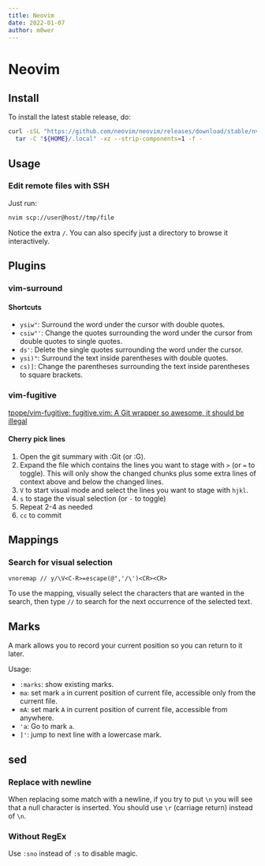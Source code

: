 ```yaml
---
title: Neovim
date: 2022-01-07
author: m0wer
---
```

# Neovim

## Install

To install the latest stable release, do:

```bash
curl -sSL "https://github.com/neovim/neovim/releases/download/stable/nvim-linux64.tar.gz" | \
  tar -C "${HOME}/.local" -xz --strip-components=1 -f -
```

## Usage

### Edit remote files with SSH

Just run:

```bash
nvim scp://user@host//tmp/file
```

Notice the extra `/`. You can also specify just a directory to browse it
interactively.

## Plugins

### vim-surround

#### Shortcuts

* `ysiw"`: Surround the word under the cursor with double quotes.
* `csiw"'`: Change the quotes surrounding the word under the cursor from double
  quotes to single quotes.
* `ds'`: Delete the single quotes surrounding the word under the cursor.
* `ysi)"`: Surround the text inside parentheses with double quotes.
* `cs)]`: Change the parentheses surrounding the text inside parentheses to
  square brackets.

### vim-fugitive

[tpope/vim-fugitive: fugitive.vim: A Git wrapper so awesome, it should be illegal](https://github.com/tpope/vim-fugitive)

#### Cherry pick lines

1. Open the git summary with :Git (or :G).
1. Expand the file which contains the lines you want to stage with `>`
  (or `=` to toggle). This will only show the changed chunks plus some extra
  lines of context above and below the changed lines.
1. `V` to start visual mode and select the lines you want to stage with `hjkl`.
1. `s` to stage the visual selection (or `-` to toggle)
1. Repeat 2-4 as needed
1. `cc` to commit

## Mappings

### Search for visual selection

```vimrc
vnoremap // y/\V<C-R>=escape(@",'/\')<CR><CR>
```
To use the mapping, visually select the characters that are wanted in the
search, then type `//` to search for the next occurrence of the selected text.

## Marks

A mark allows you to record your current position so you can return to it
later.

Usage:

* `:marks`: show existing marks.
* `ma`: set mark `a` in current position of current file, accessible only from
  the current file.
* `mA`: set mark `A` in current position of current file, accessible from
  anywhere.
* `'a`: Go to mark `a`.
* `]'`: jump to next line with a lowercase mark.

## sed

### Replace with newline

When replacing some match with a newline, if you try to put `\n` you will see
that a null character is inserted. You should use `\r` (carriage return)
instead of `\n`.

### Without RegEx

Use `:sno` instead of `:s` to disable magic.
